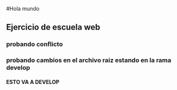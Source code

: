 #Hola mundo
## Ejercicio de escuela web 
### probando conflicto
### probando cambios en el archivo raiz estando en la rama develop

#### ESTO VA A DEVELOP
